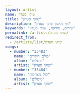 ```yaml
---
layout: artist
name: שוקי סעדון
title: "שוקי סעדון"
description: "דף האמן שוקי סעדון"
keywords: "שירים, מוזיקה, שוקי סעדון"
permalink: /artists/שוקי-סעדון/
redirect_from:
  - /artists/list/שוקי סעדון
songs:
  - number: "33483"
    name: "כולם רוקדים"
    album: "סינגלים"
    artist: "שוקי סעדון"
  - number: "33484"
    name: "קול מצהלות"
    album: "סינגלים"
    artist: "שוקי סעדון"
---
```

